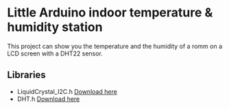 # Little Arduino indoor temperature & humidity station
This project can show you the temperature and the humidity of a romm on a LCD screen with a DHT22 sensor.

## Libraries
- LiquidCrystal_I2C.h [Download here](https://github.com/fmalpartida/New-LiquidCrystal)
- DHT.h [Download here](https://github.com/adafruit/DHT-sensor-library)
